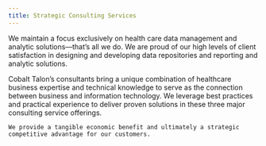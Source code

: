 ```yaml
---
title: Strategic Consulting Services
---
```


We maintain a focus exclusively on health care data management and analytic solutions—that’s all we do. We are proud of our high levels of client satisfaction in designing and developing data repositories and reporting and analytic solutions.
 
Cobalt Talon’s consultants bring a unique combination of healthcare business expertise and technical knowledge to serve as the connection between business and information technology. We leverage best practices and practical experience to deliver proven solutions in these three major consulting service offerings.
 
`We provide a tangible economic benefit and ultimately a strategic competitive advantage for our customers.`
